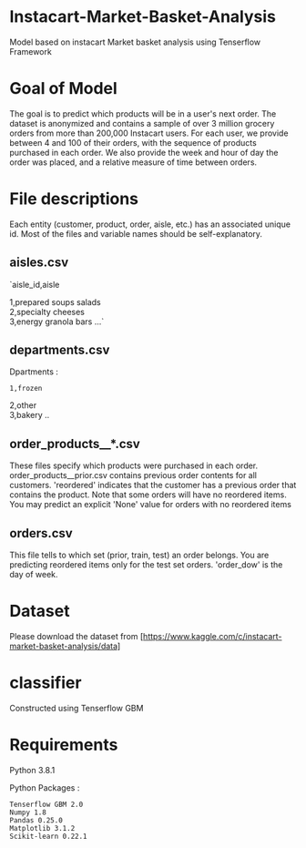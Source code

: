 # Instacart-Market-Basket-Analysis
Model based on instacart Market basket analysis using Tenserflow Framework

# Goal of Model
The goal is to predict which products will be in a user's next order. The dataset is anonymized and contains a sample of over 3 million grocery orders from more than 200,000 Instacart users. For each user, we provide between 4 and 100 of their orders, with the sequence of products purchased in each order. We also provide the week and hour of day the order was placed, and a relative measure of time between orders.

# File descriptions
Each entity (customer, product, order, aisle, etc.) has an associated unique id. Most of the files and variable names should be self-explanatory.

## aisles.csv
 `aisle_id,aisle
 
 1,prepared soups salads  
 2,specialty cheeses  
 3,energy granola bars 
 ...`

## departments.csv
Dpartments :
    
    1,frozen  
   2,other  
   3,bakery 
   ..

## order_products__*.csv
These files specify which products were purchased in each order. order_products__prior.csv contains previous order contents for all customers. 'reordered' indicates that the customer has a previous order that contains the product. Note that some orders will have no reordered items. You may predict an explicit 'None' value for orders with no reordered items

## orders.csv
This file tells to which set (prior, train, test) an order belongs. You are predicting reordered items only for the test set orders. 'order_dow' is the day of week.

# Dataset
 Please download the dataset from [https://www.kaggle.com/c/instacart-market-basket-analysis/data]
 
 # classifier
 Constructed using Tenserflow GBM
 
 # Requirements
 Python 3.8.1
  
 Python Packages :
    
    Tenserflow GBM 2.0
    Numpy 1.8
    Pandas 0.25.0
    Matplotlib 3.1.2
    Scikit-learn 0.22.1
 
